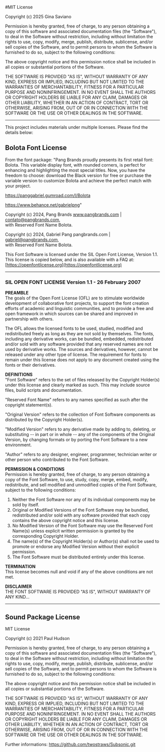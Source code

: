 #MIT License

Copyright (c) 2025 Gina Saviano

Permission is hereby granted, free of charge, to any person obtaining a copy
of this software and associated documentation files (the "Software"), to deal
in the Software without restriction, including without limitation the rights
to use, copy, modify, merge, publish, distribute, sublicense, and/or sell
copies of the Software, and to permit persons to whom the Software is
furnished to do so, subject to the following conditions:

The above copyright notice and this permission notice shall be included in all
copies or substantial portions of the Software.

THE SOFTWARE IS PROVIDED "AS IS", WITHOUT WARRANTY OF ANY KIND, EXPRESS OR
IMPLIED, INCLUDING BUT NOT LIMITED TO THE WARRANTIES OF MERCHANTABILITY,
FITNESS FOR A PARTICULAR PURPOSE AND NONINFRINGEMENT. IN NO EVENT SHALL THE
AUTHORS OR COPYRIGHT HOLDERS BE LIABLE FOR ANY CLAIM, DAMAGES OR OTHER
LIABILITY, WHETHER IN AN ACTION OF CONTRACT, TORT OR OTHERWISE, ARISING FROM,
OUT OF OR IN CONNECTION WITH THE SOFTWARE OR THE USE OR OTHER DEALINGS IN THE
SOFTWARE.

---

This project includes materials under multiple licenses. Please find the details below:

## Bolota Font License

From the font package:
"Pang Brands proudly presents its first retail font: Bolota. This variable display font, with rounded corners, is perfect for enhancing and highlighting the most special titles. Now, you have the freedom to choose: download the Black version for free or purchase the variable version to customize Bolota and achieve the perfect match with your project. 

https://panggabriel.gumroad.com/l/Bolota

https://www.behance.net/gabrielpng"

Copyright (c) 2024, Pang Brands www.pangbrands.com | contato@pangbrands.com,  
with Reserved Font Name Bolota.  

Copyright (c) 2024, Gabriel Pang pangbrands.com | gabriel@pangbrands.com,  
with Reserved Font Name Bolota.  

This Font Software is licensed under the SIL Open Font License, Version 1.1.  
This license is copied below, and is also available with a FAQ at:  
[https://openfontlicense.org](https://openfontlicense.org)

---

### SIL OPEN FONT LICENSE Version 1.1 - 26 February 2007

**PREAMBLE**  
The goals of the Open Font License (OFL) are to stimulate worldwide development of collaborative font projects, to support the font creation efforts of academic and linguistic communities, and to provide a free and open framework in which sources can be shared and improved in partnership with others.

The OFL allows the licensed fonts to be used, studied, modified and redistributed freely as long as they are not sold by themselves. The fonts, including any derivative works, can be bundled, embedded, redistributed and/or sold with any software provided that any reserved names are not used by derivative works. The sources and derivatives, however, cannot be released under any other type of license. The requirement for fonts to remain under this license does not apply to any document created using the fonts or their derivatives.

**DEFINITIONS**  
"Font Software" refers to the set of files released by the Copyright Holder(s) under this license and clearly marked as such. This may include source files, build scripts and documentation.

"Reserved Font Name" refers to any names specified as such after the copyright statement(s).

"Original Version" refers to the collection of Font Software components as distributed by the Copyright Holder(s).

"Modified Version" refers to any derivative made by adding to, deleting, or substituting -- in part or in whole -- any of the components of the Original Version, by changing formats or by porting the Font Software to a new environment.

"Author" refers to any designer, engineer, programmer, technician writer or other person who contributed to the Font Software.

**PERMISSION & CONDITIONS**  
Permission is hereby granted, free of charge, to any person obtaining a copy of the Font Software, to use, study, copy, merge, embed, modify, redistribute, and sell modified and unmodified copies of the Font Software, subject to the following conditions:

1) Neither the Font Software nor any of its individual components may be sold by itself.
2) Original or Modified Versions of the Font Software may be bundled, redistributed and/or sold with any software provided that each copy contains the above copyright notice and this license.
3) No Modified Version of the Font Software may use the Reserved Font Name(s) unless explicit written permission is granted by the corresponding Copyright Holder.
4) The name(s) of the Copyright Holder(s) or Author(s) shall not be used to promote or endorse any Modified Version without their explicit permission.
5) The Font Software must be distributed entirely under this license.

**TERMINATION**  
This license becomes null and void if any of the above conditions are not met.

**DISCLAIMER**  
THE FONT SOFTWARE IS PROVIDED "AS IS", WITHOUT WARRANTY OF ANY KIND...

---

## Sound Package License

MIT License

Copyright (c) 2021 Paul Hudson

Permission is hereby granted, free of charge, to any person obtaining a copy
of this software and associated documentation files (the "Software"), to deal
in the Software without restriction, including without limitation the rights
to use, copy, modify, merge, publish, distribute, sublicense, and/or sell
copies of the Software, and to permit persons to whom the Software is
furnished to do so, subject to the following conditions:

The above copyright notice and this permission notice shall be included in all
copies or substantial portions of the Software.

THE SOFTWARE IS PROVIDED "AS IS", WITHOUT WARRANTY OF ANY KIND, EXPRESS OR
IMPLIED, INCLUDING BUT NOT LIMITED TO THE WARRANTIES OF MERCHANTABILITY,
FITNESS FOR A PARTICULAR PURPOSE AND NONINFRINGEMENT. IN NO EVENT SHALL THE
AUTHORS OR COPYRIGHT HOLDERS BE LIABLE FOR ANY CLAIM, DAMAGES OR OTHER
LIABILITY, WHETHER IN AN ACTION OF CONTRACT, TORT OR OTHERWISE, ARISING FROM,
OUT OF OR IN CONNECTION WITH THE SOFTWARE OR THE USE OR OTHER DEALINGS IN THE
SOFTWARE.

Further informations: https://github.com/twostraws/Subsonic.git

